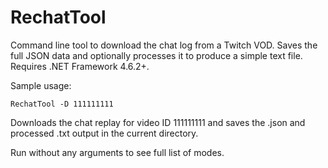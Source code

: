 # RechatTool
Command line tool to download the chat log from a Twitch VOD. Saves the full JSON data and optionally processes it to produce a simple text file. Requires .NET Framework 4.6.2+.

Sample usage:
```
RechatTool -D 111111111
```
Downloads the chat replay for video ID 111111111 and saves the .json and processed .txt output in the current directory.

Run without any arguments to see full list of modes.
